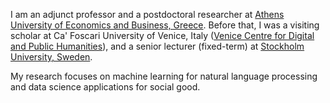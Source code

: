 ---
---

I am an adjunct professor and a postdoctoral researcher at [Athens University of Economics and Business, Greece](https://aueb.gr/en). 
Before that, I was a visiting scholar at Ca' Foscari University of Venice, Italy ([Venice Centre for Digital and Public Humanities](https://vedph.github.io/)), and a senior lecturer (fixed-term) at [Stockholm University, Sweden](https://dsv.su.se/en/).

My research focuses on machine learning for natural language processing and data science applications for social good.
